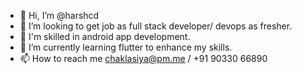 - 👋 Hi, I’m @harshcd
- 👀 I’m looking to get job as full stack developer/ devops as fresher.
- 📌 I'm skilled in android app development.
- 🌱 I’m currently learning flutter to enhance my skills.
- 📫 How to reach me chaklasiya@pm.me / +91 90330 66890

<!---
harshcd/harshcd is a ✨ special ✨ repository because its `README.md` (this file) appears on your GitHub profile.
You can click the Preview link to take a look at your changes.
--->
